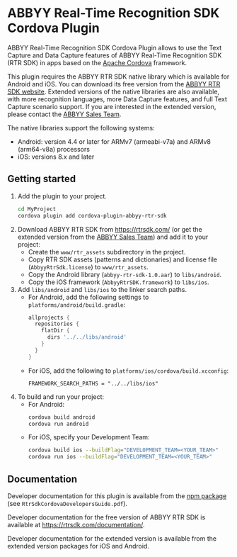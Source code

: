 # ABBYY Real-Time Recognition SDK Cordova Plugin

ABBYY Real-Time Recognition SDK Cordova Plugin allows to use the Text Capture and Data Capture features of ABBYY Real-Time Recognition SDK (RTR SDK) in apps based on the [Apache Cordova](https://cordova.apache.org) framework.

This plugin requires the ABBYY RTR SDK native library which is available for Android and iOS. You can download its free version from the [ABBYY RTR SDK website](https://rtrsdk.com/). Extended versions of the native libraries are also available, with more recognition languages, more Data Capture features, and full Text Capture scenario support. If you are interested in the extended version, please contact the [ABBYY Sales Team](https://rtrsdk.com/contacts/).

The native libraries support the following systems:

* Android: version 4.4 or later for ARMv7 (armeabi-v7a) and ARMv8 (arm64-v8a) processors 
* iOS: versions 8.x and later


## Getting started

1. Add the plugin to your project.
    ```sh
    cd MyProject
    cordova plugin add cordova-plugin-abbyy-rtr-sdk
    ```
2. Download ABBYY RTR SDK from https://rtrsdk.com/ (or get the extended version from the [ABBYY Sales Team](https://rtrsdk.com/contacts/)) and add it to your project:
    * Create the `www/rtr_assets` subdirectory in the project.
    * Copy RTR SDK assets (patterns and dictionaries) and license file (`AbbyyRtrSdk.license`) to `www/rtr_assets`.
    * Copy the Android library (`abbyy-rtr-sdk-1.0.aar`) to `libs/android`.
    * Copy the iOS framework (`AbbyyRtrSDK.framework`) to `libs/ios`.
3. Add `libs/android` and `libs/ios` to the linker search paths.
    * For Android, add the following settings to `platforms/android/build.gradle`:
        ```gradle
        allprojects {
          repositories {
            flatDir {
              dirs '../../libs/android'
            }
          }
        }
        ```
    * For iOS, add the following to `platforms/ios/cordova/build.xcconfig`:
        ```xcode
        FRAMEWORK_SEARCH_PATHS = "../../libs/ios"
        ```
4. To build and run your project:
    * For Android:
        ```sh
        cordova build android
        cordova run android
        ```
    * For iOS, specify your Development Team:
        ```sh
        cordova build ios --buildFlag="DEVELOPMENT_TEAM=<YOUR_TEAM>"
        cordova run ios --buildFlag="DEVELOPMENT_TEAM=<YOUR_TEAM>"
        ```


## Documentation

Developer documentation for this plugin is available from the [npm package](https://www.npmjs.com/package/cordova-plugin-abbyy-rtr-sdk) (see `RtrSdkCordovaDevelopersGuide.pdf`).

Developer documentation for the free version of ABBYY RTR SDK is available at https://rtrsdk.com/documentation/.

Developer documentation for the extended version is available from the extended version packages for iOS and Android.
